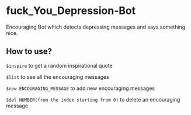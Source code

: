 # fuck_You_Depression-Bot

Encouraging Bot which detects depressing messages and says something nice. 

## How to use?

`$inspire` to get a random inspirational quote

`$list` to see all the encouraging messages

`$new ENCOURAGING_MESSAGE` to add new encouraging messages

`$del NUMBER(from the index starting from 0)` to delete an encouraging message 
